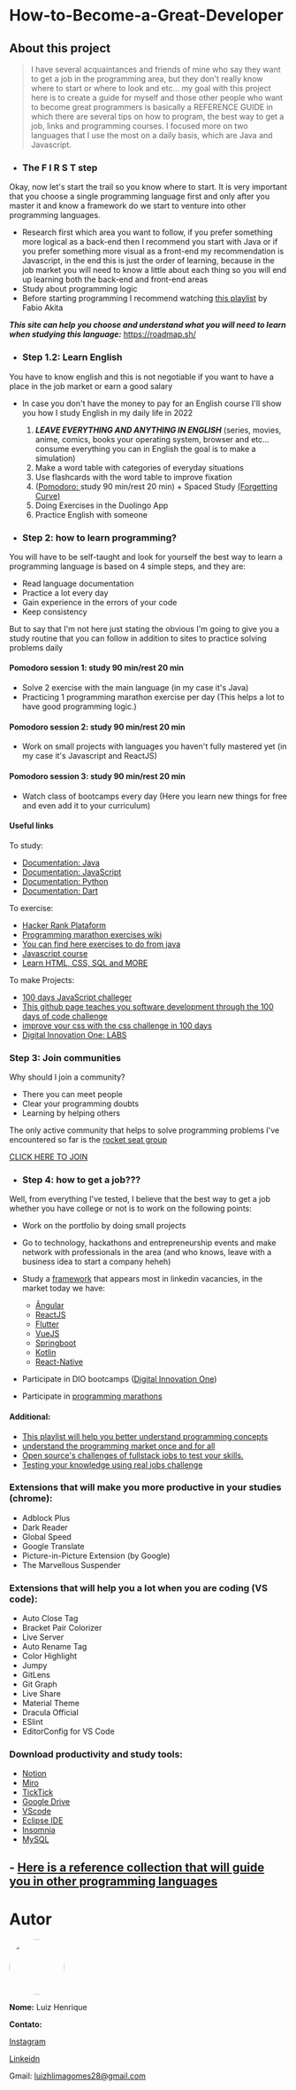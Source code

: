 # How-to-Become-a-Great-Developer

## About this project
> I have several acquaintances and friends of mine who say they want to get a job in the programming area, but they don't really know where to start or where to look and etc... my goal with this project here is to create a guide for myself and those other people who want to become great programmers is basically a REFERENCE GUIDE in which there are several tips on how to program, the best way to get a job, links and programming courses. I focused more on two languages that I use the most on a daily basis, which are Java and Javascript.

* ### The F I R S T step
Okay, now let's start the trail so you know where to start. It is very important that you choose a single programming language first and only after you master it and know a framework do we start to venture into other programming languages.

 * Research first which area you want to follow, if you prefer something more logical as a back-end then I recommend you start with Java or if you prefer something more visual as a front-end my recommendation is Javascript, in the end this is just the order of learning, because in the job market you will need to know a little about each thing so you will end up learning both the back-end and front-end areas
 * Study about programming logic
 * Before starting programming I recommend watching <a href="https://www.youtube.com/playlist?list=PLdsnXVqbHDUc7htGFobbZoNen3r_wm3ki">this playlist<a/> by Fabio Akita

***This site can help you choose and understand what you will need to learn when studying this language:*** https://roadmap.sh/

* ### Step 1.2: Learn English
You have to know english and this is not negotiable if you want to have a place in the job market or earn a good salary

  * In case you don't have the money to pay for an English course I'll show you how I study English in my daily life in 2022
    1. ***LEAVE EVERYTHING AND ANYTHING IN ENGLISH*** (series, movies, anime, comics, books your operating system, browser and etc... consume everything you can in English the goal is to make a simulation)
    2. Make a word table with categories of everyday situations
    3. Use flashcards with the word table to improve fixation
    4. (<a href="https://en.wikipedia.org/wiki/Pomodoro_Technique">Pomodoro: </a> study 90 min/rest 20 min) + Spaced Study <a href="https://en.wikipedia.org/wiki/Forgetting_curve">(Forgetting Curve)</a>
    5. Doing Exercises in the Duolingo App
    6. Practice English with someone 

* ### Step 2: how to learn programming?
You will have to be self-taught and look for yourself the best way to learn a programming language is based on 4 simple steps, and they are:

- Read language documentation
- Practice a lot every day
- Gain experience in the errors of your code
- Keep consistency

But to say that I'm not here just stating the obvious I'm going to give you a study routine that you can follow in addition to sites to practice solving problems daily

#### Pomodoro session 1: study 90 min/rest 20 min 
  * Solve 2 exercise with the main language (in my case it's Java)
  * Practicing 1 programming marathon exercise per day (This helps a lot to have good programming logic.)

#### Pomodoro session 2: study 90 min/rest 20 min
  - Work on small projects with languages you haven't fully mastered yet (in my case it's Javascript and ReactJS)

#### Pomodoro session 3: study 90 min/rest 20 min
  - Watch class of bootcamps every day (Here you learn new things for free and even add it to your curriculum)


#### Useful links

 To study:
- <a href="https://docs.oracle.com/en/java/">Documentation: Java<a/>
- <a href="https://developer.mozilla.org/en-US/docs/Web/JavaScript"> Documentation: JavaScript<a/>
- <a href="https://docs.python.org/3/">Documentation: Python<a/>
- <a href="https://dart.dev/guides">Documentation: Dart<a/>
 
 To exercise:
- <a href="https://www.hackerrank.com/">Hacker Rank Plataform<a/>
- <a href="http://maratona.sbc.org.br/antigas21.html">Programming marathon exercises wiki<a/>
- <a href="https://codegym.cc/"> You can find here exercises to do from java<a/>
- <a href="https://www.theodinproject.com/">Javascript course<a/>
- <a href="https://www.w3schools.com/html/default.asp"> Learn HTML, CSS, SQL and MORE<a/>

To make Projects:
- <a href="https://github.com/MohammedHamzaMalik/100-Days-of-JavaScript-Code">100 days JavaScript challeger<a/>
- <a href="https://github.com/AswinBarath/100-days-of-code-challenge"> This github page teaches you software development through the 100 days of code challenge<a/>
- <a href="https://100dayscss.com/days/1/"> improve your css with the css challenge in 100 days<a/>
- <a href="https://web.dio.me/labs">Digital Innovation One: LABS<a/>

### Step 3: Join communities
Why should I join a community?
- There you can meet people
- Clear your programming doubts
- Learning by helping others

The only active community that helps to solve programming problems I've encountered so far is the <a href="https://rocketseat.com.br/">rocket seat group<a/>
 
 <a href="https://discord.gg/B8pZd7ZXTg">CLICK HERE TO JOIN<a/>
 
* ### Step 4: how to get a job???
 
 Well, from everything I've tested, I believe that the best way to get a job whether you have college or not is to work on the following points:
 * Work on the portfolio by doing small projects
 * Go to technology, hackathons and entrepreneurship events and make network with professionals in the area (and who knows, leave with a business idea to start a company heheh)
 * Study a <a href="https://en.wikipedia.org/wiki/Software_framework">framework<a/> that appears most in linkedin vacancies, in the market today we have: 
      
      * <a href="https://angular.io/docs">Ângular<a/>
      * <a href="https://reactjs.org/docs/getting-started.html">ReactJS<a/>
      * <a href="https://docs.flutter.dev/">Flutter<a/>
      * <a href="https://vuejs.org/v2/guide/">VueJS<a/>
      * <a href="https://docs.spring.io/spring-boot/docs/current/reference/htmlsingle/#legal">Springboot<a/>
      * <a href="https://kotlinlang.org/docs/home.html">Kotlin<a/>
      * <a href="https://reactnative.dev/docs/getting-started">React-Native<a/>
* Participate in DIO bootcamps (<a href="https://web.dio.me/">Digital Innovation One<a/>)
* Participate in <a href="http://maratona.sbc.org.br/">programming marathons<a/>
 
#### Additional:
 - <a href="https://www.youtube.com/playlist?list=PLMdYygf53DP5SVQQrkKCVWDS0TwYLVitL"> This playlist will help you better understand programming concepts<a/>
 - <a href="https://www.youtube.com/playlist?list=PLdsnXVqbHDUcAWAN3cXHWnM9JEw2gjIN9"> understand the programming market once and for all <a/>
 - <a href="https://github.com/alinebastos/fullstack-challenges">Open source's challenges of fullstack jobs to test your skills.<a/>
 - <a href="https://github.com/felipefialho/frontend-challenges">Testing your knowledge using real jobs challenge<a/>

 
### Extensions that will make you more productive in your studies (chrome):
 
 * Adblock Plus
 * Dark Reader
 * Global Speed
 * Google Translate
 * Picture-in-Picture Extension (by Google)
 * The Marvellous Suspender
 
 
### Extensions that will help you a lot when you are coding (VS code):
 
 * Auto Close Tag
 * Bracket Pair Colorizer
 * Live Server
 * Auto Rename Tag
 * Color Highlight
 * Jumpy
 * GitLens
 * Git Graph
 * Live Share
 * Material Theme
 * Dracula Official
 * ESlint
 * EditorConfig for VS Code
 
 
### Download productivity and study tools:
 
 * <a href="https://www.notion.so/">Notion<a/>
 * <a href="https://miro.com/">Miro<a/>
 * <a href="https://ticktick.com/">TickTick<a/>
 * <a href="https://drive.google.com/">Google Drive<a/>
 * <a href="https://code.visualstudio.com/download">VScode<a/>
 * <a href="https://www.eclipse.org/">Eclipse IDE<a/>
 * <a href="https://docs.insomnia.rest/insomnia/install/">Insomnia<a/>
 * <a href="https://www.mysql.com/downloads/">MySQL<a/>
 
 
 
 
 
 
 

 ## - <a href="https://github.com/EbookFoundation/free-programming-books/blob/main/courses/free-courses-pt_BR.md"> Here is a reference collection that will guide you in other programming languages<a/>
 

  # Autor

<img style="border-radius: 50%;" src="https://avatars3.githubusercontent.com/u/45051690?s=400&u=14f759fe2e853f462a6a59a8feabf334dec81aee&v=4" width="100px" alt=""/>

**Nome:** Luiz Henrique


**Contato:**

[Instagram](https://www.instagram.com/luiz.belispetre/)

[Linkeidn](https://www.linkedin.com/in/luiz-henrique-3903a618a/)

Gmail: luizhlimagomes28@gmail.com
